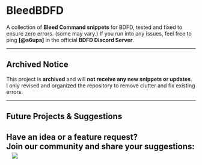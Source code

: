 # **BleedBDFD**  
A collection of **Bleed Command snippets** for BDFD, tested and fixed to ensure zero errors. (some may vary.)
If you run into any issues, feel free to ping **[@s6upa]** in the official **BDFD Discord Server**.

---

## Archived Notice
This project is **archived** and will **not receive any new snippets or updates**.  
I only revised and organized the repository to remove clutter and fix existing errors.  

---

## **Future Projects & Suggestions**
Have an idea or a feature request?  
Join our community and share your suggestions:  
&nbsp;&nbsp;&nbsp;[![](https://dcbadge.limes.pink/api/server/ydWJzUGJQm)](https://discord.gg/ydWJzUGJQm)
---

